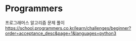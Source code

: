 # Programmers
프로그래머스 알고리즘 문제 풀이
https://school.programmers.co.kr/learn/challenges/beginner?order=acceptance_desc&page=1&languages=python3
